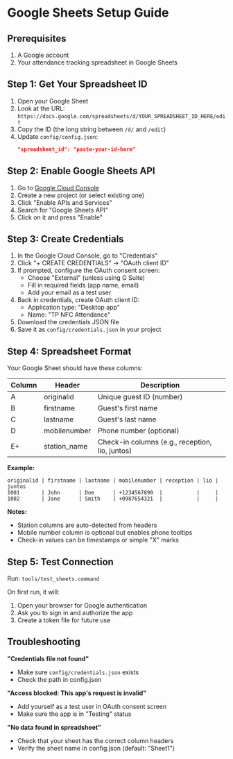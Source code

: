 # Google Sheets Setup Guide

## Prerequisites
1. A Google account
2. Your attendance tracking spreadsheet in Google Sheets

## Step 1: Get Your Spreadsheet ID

1. Open your Google Sheet
2. Look at the URL: `https://docs.google.com/spreadsheets/d/YOUR_SPREADSHEET_ID_HERE/edit`
3. Copy the ID (the long string between `/d/` and `/edit`)
4. Update `config/config.json`:
   ```json
   "spreadsheet_id": "paste-your-id-here"
   ```

## Step 2: Enable Google Sheets API

1. Go to [Google Cloud Console](https://console.cloud.google.com/)
2. Create a new project (or select existing one)
3. Click "Enable APIs and Services"
4. Search for "Google Sheets API"
5. Click on it and press "Enable"

## Step 3: Create Credentials

1. In the Google Cloud Console, go to "Credentials"
2. Click "+ CREATE CREDENTIALS" → "OAuth client ID"
3. If prompted, configure the OAuth consent screen:
   - Choose "External" (unless using G Suite)
   - Fill in required fields (app name, email)
   - Add your email as a test user
4. Back in credentials, create OAuth client ID:
   - Application type: "Desktop app"
   - Name: "TP NFC Attendance"
5. Download the credentials JSON file
6. Save it as `config/credentials.json` in your project

## Step 4: Spreadsheet Format

Your Google Sheet should have these columns:

| Column | Header | Description |
|--------|--------|-------------|
| A | originalid | Unique guest ID (number) |
| B | firstname | Guest's first name |
| C | lastname | Guest's last name |
| D | mobilenumber | Phone number (optional) |
| E+ | station_name | Check-in columns (e.g., reception, lio, juntos) |

**Example:**
```
originalid | firstname | lastname | mobilenumber | reception | lio | juntos
1001       | John      | Doe      | +1234567890  |           |     |
1002       | Jane      | Smith    | +0987654321  |           |     |
```

**Notes:**
- Station columns are auto-detected from headers
- Mobile number column is optional but enables phone tooltips
- Check-in values can be timestamps or simple "X" marks

## Step 5: Test Connection

Run: `tools/test_sheets.command`

On first run, it will:
1. Open your browser for Google authentication
2. Ask you to sign in and authorize the app
3. Create a token file for future use

## Troubleshooting

**"Credentials file not found"**
- Make sure `config/credentials.json` exists
- Check the path in config.json

**"Access blocked: This app's request is invalid"**
- Add yourself as a test user in OAuth consent screen
- Make sure the app is in "Testing" status

**"No data found in spreadsheet"**
- Check that your sheet has the correct column headers
- Verify the sheet name in config.json (default: "Sheet1")